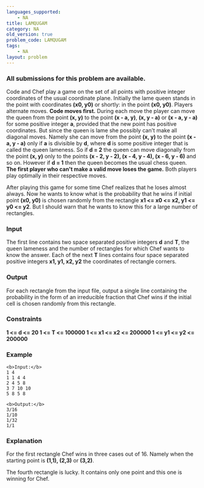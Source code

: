 ```yaml
---
languages_supported:
    - NA
title: LAMQUGAM
category: NA
old_version: true
problem_code: LAMQUGAM
tags:
    - NA
layout: problem
---
```

###  All submissions for this problem are available. 

Code and Chef play a game on the set of all points with positive integer coordinates of the usual coordinate plane. Initially the lame queen stands in the point with coordinates **(x0, y0)** or shortly: in the point **(x0, y0)**. Players alternate moves. **Code moves first.** During each move the player can move the queen from the point **(x, y)** to the point **(x - a, y)**, **(x, y - a)** or **(x - a, y - a)** for some positive integer **a**, provided that the new point has positive coordinates. But since the queen is lame she possibly can't make all diagonal moves. Namely she can move from the point **(x, y)** to the point **(x - a, y - a)** only if **a** is divisible by **d**, where **d** is some positive integer that is called the queen lameness. So if **d = 2** the queen can move diagonally from the point **(x, y)** only to the points **(x - 2, y - 2), (x - 4, y - 4), (x - 6, y - 6)** and so on. However if **d = 1** then the queen becomes the usual chess queen.  **The first player who can't make a valid move loses the game.**  Both players play optimally in their respective moves. 

 After playing this game for some time Chef realizes that he loses almost always. Now he wants to know what is the probability that he wins if initial point **(x0, y0)** is chosen randomly from the rectangle **x1 <= x0 <= x2, y1 <= y0 <= y2**. But I should warn that he wants to know this for a large number of rectangles.

### Input

The first line contains two space separated positive integers **d** and **T**, the queen lameness and the number of rectangles for which Chef wants to know the answer. Each of the next **T** lines contains four space separated positive integers **x1, y1, x2, y2** the coordinates of rectangle corners.

### Output

For each rectangle from the input file, output a single line containing the probability in the form of an irreducible fraction that Chef wins if the initial cell is chosen randomly from this rectangle.

### Constraints

 **1 <= d <= 20 
 1 <= T <= 100000 
 1 <= x1 <= x2 <= 200000 
 1 <= y1 <= y2 <= 200000**

### Example

```
<b>Input:</b>
1 4
1 1 4 4
2 4 5 8
3 7 10 10
5 8 5 8

<b>Output:</b>
3/16
1/10
1/32
1/1

```
### Explanation

For the first rectangle Chef wins in three cases out of 16. Namely when the starting point is **(1,1), (2,3)** or **(3,2)**.



The fourth rectangle is lucky. It contains only one point and this one is winning for Chef.